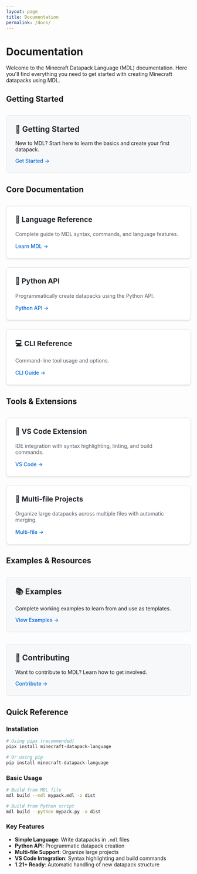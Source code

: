 ```yaml
---
layout: page
title: Documentation
permalink: /docs/
---
```


# Documentation

Welcome to the Minecraft Datapack Language (MDL) documentation. Here you'll find everything you need to get started with creating Minecraft datapacks using MDL.

## Getting Started

<div class="doc-section">
  <h2>🚀 Getting Started</h2>
  <p>New to MDL? Start here to learn the basics and create your first datapack.</p>
  <a href="{{ site.baseurl }}/docs/getting-started/" class="doc-link">Get Started →</a>
</div>

## Core Documentation

<div class="doc-grid">
  <div class="doc-card">
    <h3>📖 Language Reference</h3>
    <p>Complete guide to MDL syntax, commands, and language features.</p>
    <a href="{{ site.baseurl }}/docs/language-reference/" class="doc-link">Learn MDL →</a>
  </div>
  
  <div class="doc-card">
    <h3>🐍 Python API</h3>
    <p>Programmatically create datapacks using the Python API.</p>
    <a href="{{ site.baseurl }}/docs/python-api/" class="doc-link">Python API →</a>
  </div>
  
  <div class="doc-card">
    <h3>💻 CLI Reference</h3>
    <p>Command-line tool usage and options.</p>
    <a href="{{ site.baseurl }}/docs/cli-reference/" class="doc-link">CLI Guide →</a>
  </div>
</div>

## Tools & Extensions

<div class="doc-grid">
  <div class="doc-card">
    <h3>🔧 VS Code Extension</h3>
    <p>IDE integration with syntax highlighting, linting, and build commands.</p>
    <a href="{{ site.baseurl }}/docs/vscode-extension/" class="doc-link">VS Code →</a>
  </div>
  
  <div class="doc-card">
    <h3>📁 Multi-file Projects</h3>
    <p>Organize large datapacks across multiple files with automatic merging.</p>
    <a href="{{ site.baseurl }}/docs/multi-file-projects/" class="doc-link">Multi-file →</a>
  </div>
</div>

## Examples & Resources

<div class="doc-section">
  <h2>📚 Examples</h2>
  <p>Complete working examples to learn from and use as templates.</p>
  <a href="{{ site.baseurl }}/docs/examples/" class="doc-link">View Examples →</a>
</div>

<div class="doc-section">
  <h2>🤝 Contributing</h2>
  <p>Want to contribute to MDL? Learn how to get involved.</p>
  <a href="{{ site.baseurl }}/docs/contributing/" class="doc-link">Contribute →</a>
</div>

## Quick Reference

### Installation
```bash
# Using pipx (recommended)
pipx install minecraft-datapack-language

# Or using pip
pip install minecraft-datapack-language
```

### Basic Usage
```bash
# Build from MDL file
mdl build --mdl mypack.mdl -o dist

# Build from Python script
mdl build --python mypack.py -o dist
```

### Key Features
- **Simple Language**: Write datapacks in `.mdl` files
- **Python API**: Programmatic datapack creation
- **Multi-file Support**: Organize large projects
- **VS Code Integration**: Syntax highlighting and build commands
- **1.21+ Ready**: Automatic handling of new datapack structure

<style>
.doc-section {
  margin: 2rem 0;
  padding: 1.5rem;
  border: 1px solid #e1e4e8;
  border-radius: 8px;
  background: #f6f8fa;
}

.doc-section h2 {
  margin-top: 0;
  color: #24292e;
}

.doc-grid {
  display: grid;
  grid-template-columns: repeat(auto-fit, minmax(300px, 1fr));
  gap: 1.5rem;
  margin: 2rem 0;
}

.doc-card {
  padding: 1.5rem;
  border: 1px solid #e1e4e8;
  border-radius: 8px;
  background: white;
  box-shadow: 0 2px 4px rgba(0,0,0,0.1);
  transition: all 0.2s;
}

.doc-card:hover {
  transform: translateY(-2px);
  box-shadow: 0 4px 12px rgba(0,0,0,0.15);
}

.doc-card h3 {
  margin-top: 0;
  color: #24292e;
  font-size: 1.2rem;
}

.doc-card p {
  margin: 0.5rem 0 1rem 0;
  color: #586069;
}

.doc-link {
  display: inline-flex;
  align-items: center;
  color: #0366d6;
  text-decoration: none;
  font-weight: 500;
  transition: color 0.2s;
}

.doc-link:hover {
  color: #0256b3;
  text-decoration: none;
}

@media (max-width: 768px) {
  .doc-grid {
    grid-template-columns: 1fr;
  }
  
  .doc-card {
    padding: 1rem;
  }
}
</style>
